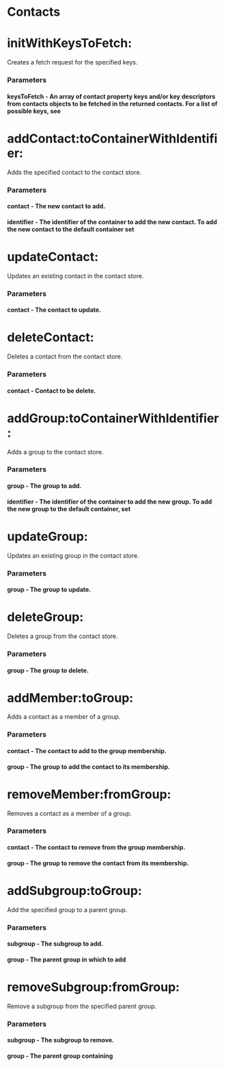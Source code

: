 # Contacts
# initWithKeysToFetch:
 Creates a fetch request for the specified keys.
### Parameters
#### keysToFetch - An array of contact property keys and/or key descriptors from contacts objects to be fetched in the returned contacts. For a list of possible keys, see 

# addContact:toContainerWithIdentifier:
 Adds the specified contact to the contact store.
### Parameters
#### contact - The new contact to add.
#### identifier - The identifier of the container to add the new contact. To add the new contact to the default container set 

# updateContact:
 Updates an existing contact in the contact store.
### Parameters
#### contact - The contact to update.

# deleteContact:
 Deletes a contact from the contact store.
### Parameters
#### contact - Contact to be delete.

# addGroup:toContainerWithIdentifier:
 Adds a group to the contact store.
### Parameters
#### group - The group to add.
#### identifier - The identifier of the container to add the new group. To add the new group to the default container, set 

# updateGroup:
 Updates an existing group in the contact store.
### Parameters
#### group - The group to update.

# deleteGroup:
 Deletes a group from the contact store.
### Parameters
#### group - The group to delete.

# addMember:toGroup:
 Adds a contact as a member of a group.
### Parameters
#### contact - The contact to add to the group membership.
#### group - The group to add the contact to its membership.

# removeMember:fromGroup:
 Removes a contact as a member of a group.
### Parameters
#### contact - The contact to remove from the group membership.
#### group - The group to remove the contact from its membership.

# addSubgroup:toGroup:
 Add the specified group to a parent group.
### Parameters
#### subgroup - The subgroup to add.
#### group - The parent group in which to add 

# removeSubgroup:fromGroup:
 Remove a subgroup from the specified parent group.
### Parameters
#### subgroup - The subgroup to remove.
#### group - The parent group containing 


